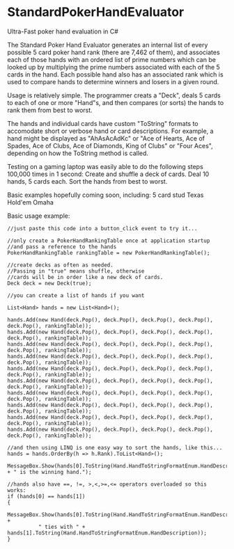 # StandardPokerHandEvaluator
Ultra-Fast poker hand evaluation in C#

The Standard Poker Hand Evaluator generates an internal list of every possible 5 card poker hand rank (there are 7,462 of them), and associates each of those hands with an ordered list of prime numbers which can be looked up by multiplying the prime numbers associated with each of the 5 cards in the hand. Each possible hand also has an associated rank which is used to compare hands to determine winners and losers in a given round.

Usage is relatively simple. The programmer creats a "Deck", deals 5 cards to each of one or more "Hand"s, and then compares (or sorts) the hands to rank them from best to worst.

The hands and individual cards have custom "ToString" formats to accomodate short or verbose hand or card descriptions. For example, a hand might be displayed as "AhAsAcAdKc" or "Ace of Hearts, Ace of Spades, Ace of Clubs, Ace of Diamonds, King of Clubs" or "Four Aces", depending on how the ToString method is called.

Testing on a gaming laptop was easily able to do the following steps 100,000 times in 1 second:
Create and shuffle a deck of cards.
Deal 10 hands, 5 cards each.
Sort the hands from best to worst.

Basic examples hopefully coming soon, including:
  5 card stud
  Texas Hold'em
  Omaha
  
Basic usage example:
```
//just paste this code into a button_click event to try it...

//only create a PokerHandRankingTable once at application startup
//and pass a reference to the hands
PokerHandRankingTable rankingTable = new PokerHandRankingTable();

//create decks as often as needed.
//Passing in "true" means shuffle, otherwise
//cards will be in order like a new deck of cards.
Deck deck = new Deck(true);

//you can create a list of hands if you want

List<Hand> hands = new List<Hand>();

hands.Add(new Hand(deck.Pop(), deck.Pop(), deck.Pop(), deck.Pop(), deck.Pop(), rankingTable));
hands.Add(new Hand(deck.Pop(), deck.Pop(), deck.Pop(), deck.Pop(), deck.Pop(), rankingTable));
hands.Add(new Hand(deck.Pop(), deck.Pop(), deck.Pop(), deck.Pop(), deck.Pop(), rankingTable));
hands.Add(new Hand(deck.Pop(), deck.Pop(), deck.Pop(), deck.Pop(), deck.Pop(), rankingTable));
hands.Add(new Hand(deck.Pop(), deck.Pop(), deck.Pop(), deck.Pop(), deck.Pop(), rankingTable));
hands.Add(new Hand(deck.Pop(), deck.Pop(), deck.Pop(), deck.Pop(), deck.Pop(), rankingTable));
hands.Add(new Hand(deck.Pop(), deck.Pop(), deck.Pop(), deck.Pop(), deck.Pop(), rankingTable));
hands.Add(new Hand(deck.Pop(), deck.Pop(), deck.Pop(), deck.Pop(), deck.Pop(), rankingTable));
hands.Add(new Hand(deck.Pop(), deck.Pop(), deck.Pop(), deck.Pop(), deck.Pop(), rankingTable));
hands.Add(new Hand(deck.Pop(), deck.Pop(), deck.Pop(), deck.Pop(), deck.Pop(), rankingTable));

//and then using LINQ is one easy way to sort the hands, like this...
hands = hands.OrderBy(h => h.Rank).ToList<Hand>();
  
MessageBox.Show(hands[0].ToString(Hand.HandToStringFormatEnum.HandDescription) + " is the winning hand.");

//hands also have ==, !=, >,<,>=,<= operators overloaded so this works:
if (hands[0] == hands[1]) 
{
    MessageBox.Show(hands[0].ToString(Hand.HandToStringFormatEnum.HandDescription) + 
          " ties with " + hands[1].ToString(Hand.HandToStringFormatEnum.HandDescription));
}
```

